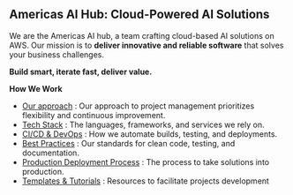 ## Americas AI Hub: Cloud-Powered AI Solutions 

We are the Americas AI hub, a team crafting cloud-based AI solutions on AWS. Our mission is to **deliver innovative and reliable software** that solves your business challenges.

**Build smart, iterate fast, deliver value.**

**How We Work**

* [Our approach](https://github.com/genpact-americas-ai-hub/.github/wiki/%5B1%5D-Our-Approach) : Our approach to project management prioritizes flexibility and continuous improvement.
* [Tech Stack](https://github.com/genpact-americas-ai-hub/.github/wiki/%5B2%5D-Tech-Stack) : The languages, frameworks, and services we rely on.
* [CI/CD & DevOps](https://github.com/genpact-americas-ai-hub/.github/wiki/%5B3%5D-CI-CD-&-DevOps) : How we automate builds, testing, and deployments.
* [Best Practices](https://github.com/genpact-americas-ai-hub/.github/wiki/%5B4%5D-Best-Practices) : Our standards for clean code, testing, and documentation.
* [Production Deployment Process](https://github.com/genpact-americas-ai-hub/.github/wiki/%5B5%5D-Production-Deployment-Process) : The process to take solutions into production.
* [Templates & Tutorials](https://github.com/genpact-americas-ai-hub/.github/wiki/%5B6%5D-Templates-&-Tutorials) : Resources to facilitate projects development
